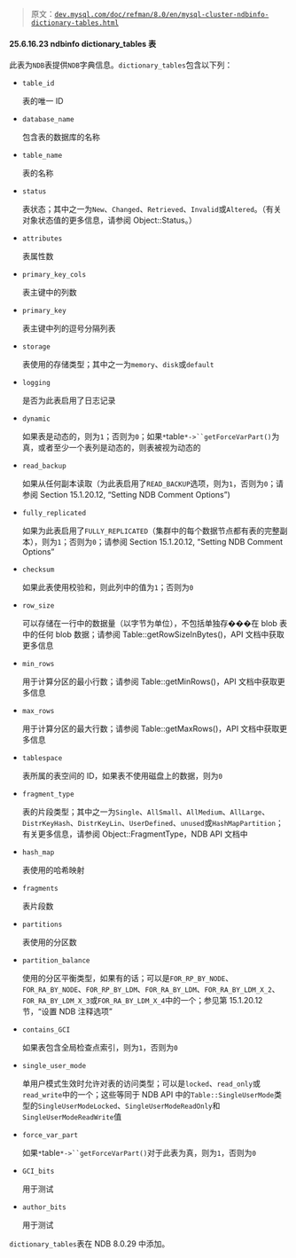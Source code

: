 > 原文：[`dev.mysql.com/doc/refman/8.0/en/mysql-cluster-ndbinfo-dictionary-tables.html`](https://dev.mysql.com/doc/refman/8.0/en/mysql-cluster-ndbinfo-dictionary-tables.html)

#### 25.6.16.23 ndbinfo dictionary_tables 表

此表为`NDB`表提供`NDB`字典信息。`dictionary_tables`包含以下列：

+   `table_id`

    表的唯一 ID

+   `database_name`

    包含表的数据库的名称

+   `table_name`

    表的名称

+   `status`

    表状态；其中之一为`New`、`Changed`、`Retrieved`、`Invalid`或`Altered`。（有关对象状态值的更多信息，请参阅 Object::Status。）

+   `attributes`

    表属性数

+   `primary_key_cols`

    表主键中的列数

+   `primary_key`

    表主键中列的逗号分隔列表

+   `storage`

    表使用的存储类型；其中之一为`memory`、`disk`或`default`

+   `logging`

    是否为此表启用了日志记录

+   `dynamic`

    如果表是动态的，则为`1`；否则为`0`；如果`*`table`*->``getForceVarPart()`为真，或者至少一个表列是动态的，则表被视为动态的

+   `read_backup`

    如果从任何副本读取（为此表启用了`READ_BACKUP`选项，则为`1`，否则为`0`；请参阅 Section 15.1.20.12, “Setting NDB Comment Options”)

+   `fully_replicated`

    如果为此表启用了`FULLY_REPLICATED`（集群中的每个数据节点都有表的完整副本），则为`1`；否则为`0`；请参阅 Section 15.1.20.12, “Setting NDB Comment Options”

+   `checksum`

    如果此表使用校验和，则此列中的值为`1`；否则为`0`

+   `row_size`

    可以存储在一行中的数据量（以字节为单位），不包括单独存���在 blob 表中的任何 blob 数据；请参阅 Table::getRowSizeInBytes()，API 文档中获取更多信息

+   `min_rows`

    用于计算分区的最小行数；请参阅 Table::getMinRows()，API 文档中获取更多信息

+   `max_rows`

    用于计算分区的最大行数；请参阅 Table::getMaxRows()，API 文档中获取更多信息

+   `tablespace`

    表所属的表空间的 ID，如果表不使用磁盘上的数据，则为`0`

+   `fragment_type`

    表的片段类型；其中之一为`Single`、`AllSmall`、`AllMedium`、`AllLarge`、`DistrKeyHash`、`DistrKeyLin`、`UserDefined`、`unused`或`HashMapPartition`；有关更多信息，请参阅 Object::FragmentType，NDB API 文档中

+   `hash_map`

    表使用的哈希映射

+   `fragments`

    表片段数

+   `partitions`

    表使用的分区数

+   `partition_balance`

    使用的分区平衡类型，如果有的话；可以是`FOR_RP_BY_NODE`、`FOR_RA_BY_NODE`、`FOR_RP_BY_LDM`、`FOR_RA_BY_LDM`、`FOR_RA_BY_LDM_X_2`、`FOR_RA_BY_LDM_X_3`或`FOR_RA_BY_LDM_X_4`中的一个；参见第 15.1.20.12 节，“设置 NDB 注释选项”

+   `contains_GCI`

    如果表包含全局检查点索引，则为`1`，否则为`0`

+   `single_user_mode`

    单用户模式生效时允许对表的访问类型；可以是`locked`、`read_only`或`read_write`中的一个；这些等同于 NDB API 中的`Table::SingleUserMode`类型的`SingleUserModeLocked`、`SingleUserModeReadOnly`和`SingleUserModeReadWrite`值

+   `force_var_part`

    如果`*`table`*->``getForceVarPart()`对于此表为真，则为`1`，否则为`0`

+   `GCI_bits`

    用于测试

+   `author_bits`

    用于测试

`dictionary_tables`表在 NDB 8.0.29 中添加。
